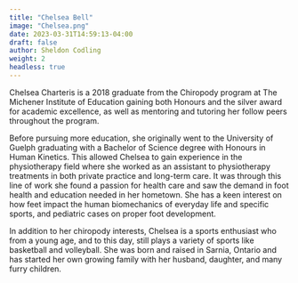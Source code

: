 ```yaml
---
title: "Chelsea Bell"
image: "Chelsea.png"
date: 2023-03-31T14:59:13-04:00
draft: false
author: Sheldon Codling
weight: 2
headless: true
---
```


Chelsea Charteris is a 2018 graduate from the Chiropody program at The Michener Institute of Education gaining both Honours and the silver award for academic excellence, as well as mentoring and tutoring her follow peers throughout the program.

Before pursuing more education, she originally went to the University of Guelph graduating with a Bachelor of Science degree with Honours in Human Kinetics. This allowed Chelsea to gain experience in the physiotherapy field where she worked as an assistant to physiotherapy treatments in both private practice and long-term care. It was through this line of work she found a passion for health care and saw the demand in foot health and education needed in her hometown. She has a keen interest on how feet impact the human biomechanics of everyday life and specific sports, and pediatric cases on proper foot development.

In addition to her chiropody interests, Chelsea is a sports enthusiast who from a young age, and to this day, still plays a variety of sports like basketball and volleyball. She was born and raised in Sarnia, Ontario and has started her own growing family with her husband, daughter, and many furry children.